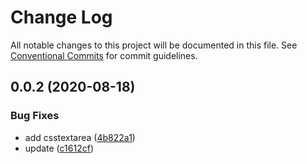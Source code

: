 # Change Log

All notable changes to this project will be documented in this file.
See [Conventional Commits](https://conventionalcommits.org) for commit guidelines.

## 0.0.2 (2020-08-18)

### Bug Fixes

- add csstextarea ([4b822a1](https://github.com/nu-system/react/commit/4b822a1b82ec2e2ca6bdfcdd473c978653573acc))
- update ([c1612cf](https://github.com/nu-system/react/commit/c1612cf29cf1a2db3df2a12c2a899035f19c1f8e))
